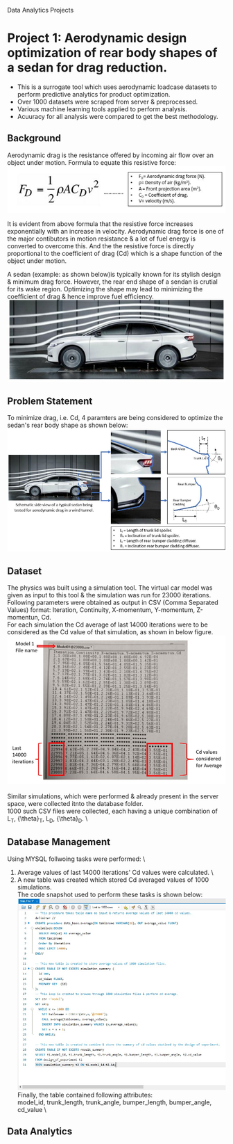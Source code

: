 Data Analytics Projects

# Project 1: Aerodynamic design optimization of rear body shapes of a sedan for drag reduction.
* This is a surrogate tool which uses aerodynamic loadcase datasets to perform predictive analytics for product optimization.
* Over 1000 datasets were scraped from server & preprocessed.
* Various machine learning tools applied to perform analysis.
* Acuuracy for all analysis were compared to get the best methodology.

## Background
Aerodynamic drag is the resistance offered by incoming air flow over an object under motion. Formula to equate this resistive force: \
![](/images/Image_2.JPG)

It is evident from above formula that the resistive force increases exponentially with an increase in velocity.
Aerodynamic drag force is one of the major contibutors in motion resistance & a lot of fuel energy is converted to overcome this.
And the the resistive force is directly proportional to the coefficient of drag (Cd) which is a shape function of the object under motion.

A sedan (example: as shown below)is typically known for its stylish design & minimum drag force.
However, the rear end shape of a sendan is crutial for its wake region.
Optimizing the shape may lead to minimizing the coefficient of drag & hence improve fuel efficiency. \
![](/images/Image_3.JPG)

## Problem Statement
To minimize drag, i.e. Cd, 4 paramters are being considered to optimize the sedan's rear body shape as shown below: \
![](/images/Image_1.JPG)

## Dataset
The physics was built using a simulation tool. The virtual car model was given as input to this tool & the simulation was run for 23000 iterations. \
Following parameters were obtained as output in CSV (Comma Separated Values) format: Iteration, Continuity, X-momentum, Y-momentum, Z-momentun, Cd. \
For each simulation the Cd average of last 14000 iterations were to be considered as the Cd value of that simulation, as shown in below figure. \
![](/images/Image_4.JPG) \
\
Similar simulations, which were performed & already present in the server space, were collected itnto the database folder. \
1000 such CSV files were collected, each having a unique combination of L<sub>T</sub>, {\theta}<sub>T</sub>, L<sub>D</sub>, {\theta}<sub>D</sub>. \

## Database Management
Using MYSQL follwoing tasks were performed: \
1. Average values of last 14000 iterations' Cd values were calculated. \
2. A new table was created which stored Cd averaged values of 1000 simulations. \
The code snapshot used to perform these tasks is shown below: \
![](/images/Image_5.jpeg) \
Finally, the table contained following attributes: \
model_id, trunk_length, trunk_angle, bumper_length, bumper_angle, cd_value \

## Data Analytics






